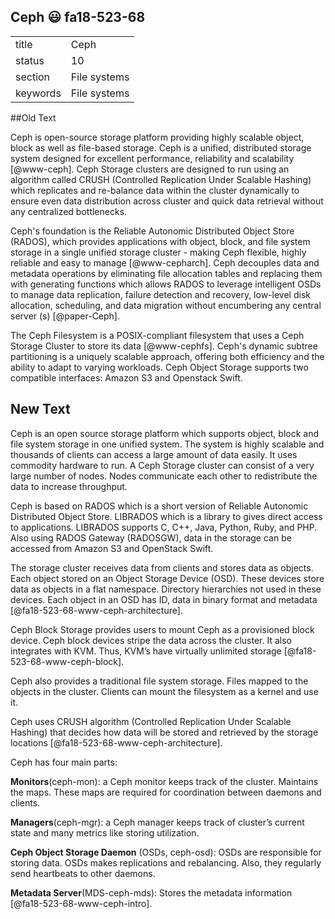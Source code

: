## Ceph :smiley: fa18-523-68


|          |              |
| -------- | ------------ |
| title    | Ceph         | 
| status   | 10           |
| section  | File systems |
| keywords | File systems |



##Old Text

Ceph is open-source storage platform providing highly scalable object,
block as well as file-based storage. Ceph is a unified, distributed
storage system designed for excellent performance, reliability and
scalability [@www-ceph]. Ceph Storage clusters are designed to run
using an algorithm called CRUSH (Controlled Replication Under Scalable
Hashing) which replicates and re-balance data within the cluster
dynamically to ensure even data distribution across cluster and quick
data retrieval without any centralized bottlenecks.
 
Ceph's foundation is the Reliable Autonomic Distributed Object Store
(RADOS), which provides applications with object, block, and file
system storage in a single unified storage cluster - making Ceph
flexible, highly reliable and easy to manage [@www-cepharch]. Ceph
decouples data and metadata operations by eliminating file allocation
tables and replacing them with generating functions which allows RADOS
to leverage intelligent OSDs to manage data replication, failure
detection and recovery, low-level disk allocation, scheduling, and
data migration without encumbering any central server
(s) [@paper-Ceph].
 
The Ceph Filesystem is a POSIX-compliant filesystem that uses a Ceph
Storage Cluster to store its data [@www-cephfs]. Ceph's dynamic
subtree partitioning is a uniquely scalable approach, offering both
efficiency and the ability to adapt to varying workloads. Ceph Object
Storage supports two compatible interfaces: Amazon S3 and Openstack
Swift.


## New Text


Ceph is an open source storage platform which supports object, block and file 
system storage in one unified system. The system is highly scalable and 
thousands of clients can access a large amount of data easily. It uses commodity
hardware to run.  A Ceph Storage cluster can consist of a very large number of 
nodes. Nodes communicate each other to redistribute the data to increase 
throughput. 

Ceph is based on RADOS which is a short version of Reliable Autonomic 
Distributed Object Store. LIBRADOS which is a library to gives direct access to 
applications. LIBRADOS supports C, C++, Java, Python, Ruby, and PHP. Also using 
RADOS Gateway (RADOSGW), data in the storage can be accessed from Amazon S3 and 
OpenStack Swift. 

The storage cluster receives data from clients and stores data as objects. 
Each object stored on an Object Storage Device (OSD). These devices store data 
as objects in a flat namespace. Directory hierarchies not used in these devices.
Each object in an OSD has ID, data in binary format and metadata [@fa18-523-68-www-ceph-architecture].

Ceph Block Storage provides users to mount Ceph as a provisioned block device. 
Ceph block devices stripe the data across the cluster. It also integrates with 
KVM. Thus, KVM’s have virtually unlimited storage [@fa18-523-68-www-ceph-block].

Ceph also provides a traditional file system storage. Files mapped to the 
objects in the cluster. Clients can mount the filesystem as a kernel and use it. 

Ceph uses CRUSH algorithm (Controlled Replication Under Scalable Hashing) 
that decides how data will be stored and retrieved by the storage locations [@fa18-523-68-www-ceph-architecture].

Ceph has four main parts:

__Monitors__(ceph-mon): a Ceph monitor keeps track of the cluster. Maintains the 
maps. These maps are required for coordination between daemons and clients.

__Managers__(ceph-mgr): a Ceph manager keeps track of cluster’s current state 
and many metrics like storing utilization.

__Ceph Object Storage Daemon__ (OSDs, ceph-osd): OSDs are responsible for 
storing data. OSDs makes replications and rebalancing. Also, they regularly send 
heartbeats to other daemons.

__Metadata Server__(MDS-ceph-mds): Stores the metadata information [@fa18-523-68-www-ceph-intro].

